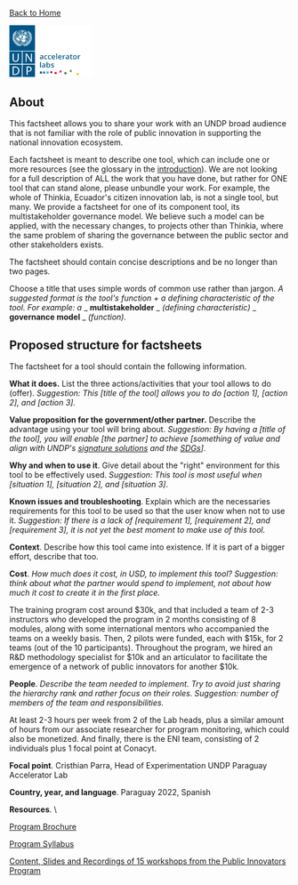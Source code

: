 [Back to Home](../../README.md)


<img src="../../public/imgs/UNDP_accelerator_labs_logo_vertical_color_RGB.png"  width="150" alt="undp_accelerator_labs_logo">

## About

This factsheet allows you to share your work with an UNDP broad audience that is not familiar with the role of public innovation in supporting the national innovation ecosystem.

Each factsheet is meant to describe one tool, which can include one or more resources (see the glossary in the [introduction](https://undp.sharepoint.com/:w:/s/AcceleratorLabsNetwork/Ee4oFmEIgYBLtGR-qVt3LgwBTpxx7GkISAVuXE5YOhpYKg?e=LjfRy4)). We are not looking for a full description of ALL the work that you have done, but rather for ONE tool that can stand alone, please unbundle your work. For example, the whole of Thinkia, Ecuador's citizen innovation lab, is not a single tool, but many. We provide a factsheet for one of its component tool, its multistakeholder governance model. We believe such a model can be applied, with the necessary changes, to projects other than Thinkia, where the same problem of sharing the governance between the public sector and other stakeholders exists.

The factsheet should contain concise descriptions and be no longer than two pages.

Choose a title that uses simple words of common use rather than jargon. _A suggested format is the tool's function + a defining characteristic of the tool. For example: a_ _ **multistakeholder** _ _(defining characteristic)_ _ **governance model** _ _(function)._

## Proposed structure for factsheets

The factsheet for a tool should contain the following information.

**What it does.** List the three actions/activities that your tool allows to do (offer). _Suggestion: This [title of the tool] allows you to do [action 1], [action 2], and [action 3]._

**Value proposition for the government/other partner.** Describe the advantage using your tool will bring about. _Suggestion: By having a [title of the tool], you will enable [the partner] to achieve [something of value and align with UNDP's_ [_signature solutions_](https://www.undp.org/sites/g/files/zskgke326/files/migration/gh/ec896cafde73c2a1c1c2f66c3c3b9312b3ef19593e8ad50ccd0cb8ae621c7303.pdf) _and the_ [_SDGs_](https://sdgs.un.org/goals)_]_.

**Why and when to use it**. Give detail about the "right" environment for this tool to be effectively used. _Suggestion: This tool is most useful when [situation 1], [situation 2], and [situation 3]_.

**Known issues and troubleshooting**. Explain which are the necessaries requirements for this tool to be used so that the user know when not to use it. _Suggestion: If there is a lack of [requirement 1], [requirement 2], and [requirement 3], it is not yet the best moment to make use of this tool._

**Context**. Describe how this tool came into existence. If it is part of a bigger effort, describe that too.

**Cost**. _How much does it cost, in USD, to implement this tool? Suggestion: think about what the partner would spend to implement, not about how much it cost to create it in the first place._

 The training program cost around $30k, and that included a team of 2-3 instructors who developed the program in 2 months consisting of 8 modules, along with some international mentors who accompanied the teams on a weekly basis. Then, 2 pilots were funded, each with $15k, for 2 teams (out of the 10 participants). Throughout the program, we hired an R&D methodology specialist for $10k and an articulator to facilitate the emergence of a network of public innovators for another $10k.

**People**. _Describe the team needed to implement. Try to avoid just sharing the hierarchy rank and rather focus on their roles. Suggestion: number of members of the team and responsibilities._

At least 2-3 hours per week from 2 of the Lab heads, plus a similar amount of hours from our associate researcher for program monitoring, which could also be monetized. And finally, there is the ENI team, consisting of 2 individuals plus 1 focal point at Conacyt.

**Focal point**. Cristhian Parra, Head of Experimentation UNDP Paraguay Accelerator Lab

**Country, year, and language**. Paraguay 2022, Spanish

**Resources**. \

[Program Brochure ](https://drive.google.com/drive/u/1/folders/1tYMYZzm5dSIvAXPwZ1E5mZngW-xrFGRk)

[Program Syllabus](https://drive.google.com/drive/u/1/folders/1tYMYZzm5dSIvAXPwZ1E5mZngW-xrFGRk)

 [Content, Slides and Recordings of 15 workshops from the Public Innovators Program](https://drive.google.com/drive/u/1/folders/1DkX2xO2XDX2U5kWHN-zkU2iufa2cDCvm)